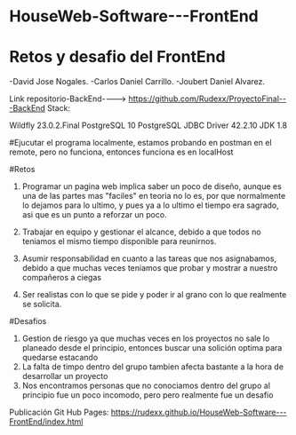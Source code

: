 # HouseWeb-Software---FrontEnd

# Retos y desafio del FrontEnd
-David Jose Nogales.
-Carlos Daniel Carrillo.
-Joubert Daniel Alvarez.


Link repositorio-BackEnd----> https://github.com/Rudexx/ProyectoFinal---BackEnd
Stack:

Wildfly 23.0.2.Final
PostgreSQL 10
PostgreSQL JDBC Driver 42.2.10
JDK 1.8  

#Ejucutar el programa localmente, estamos probando en postman en el remote, pero no funciona, entonces funciona es en localHost 

#Retos
1) Programar un pagina web implica saber un poco de diseño, aunque es una de las partes mas "faciles" en teoria no lo es,
   por que normalmente lo dejamos para lo ultimo,
   y pues ya a lo ultimo el tiempo era sagrado, asi que es un punto a reforzar un poco.
   
2) Trabajar en equipo y gestionar el alcance, debido a que todos no teniamos el mismo tiempo disponible para reunirnos.

3) Asumir responsabilidad en cuanto a las tareas que nos asignabamos, debido a que muchas veces teniamos que probar y mostrar a nuestro compañeros a ciegas

4) Ser realistas con lo que se pide y poder ir al grano con lo que realmente se solicita.



#Desafios
1) Gestion de riesgo ya que muchas veces en los proyectos no sale lo planeado desde el principio, entonces buscar una solición optima para quedarse estacando 
2) La falta de timpo dentro del grupo tambien afecta bastante a la hora de desarrollar un proyecto 
3) Nos encontramos personas que no conociamos dentro del grupo al principio fue un poco incomodo, pero pero realmente fue un desafio

Publicación Git Hub Pages: https://rudexx.github.io/HouseWeb-Software---FrontEnd/index.html
